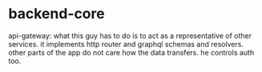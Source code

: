 # backend-core

api-gateway:
what this guy has to do is to act as a representative of other services. it implements http router and graphql schemas and resolvers. other parts of the app do not care how the data transfers. he controls auth too.